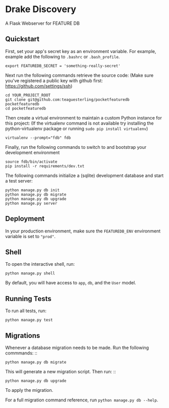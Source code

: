 Drake Discovery
===============================

A Flask Webserver for FEATURE DB


Quickstart
----------

First, set your app's secret key as an environment variable. For example, example add the following to ``.bashrc`` or ``.bash_profile``.

    export FEATUREDB_SECRET = 'something-really-secret'


Next run the following commands retrieve the source code: 
(Make sure you've registered a public key with github first: https://github.com/settings/ssh)

    cd YOUR_PROJECT_ROOT
    git clone git@github.com:teaguesterling/pocketfeaturedb pocketfeaturedb
    cd pocketfeaturedb
    
Then create a virtual environment to maintain a custom Python instance for this project:
(If the virtualenv command is not available try installing the python-virtualenv package 
or running `sudo pip install virtualenv`)  
    
    virtualenv --prompt="fdb" fdb
    
Finally, run the following commands to switch to and bootstrap your development environment
 
    source fdb/bin/activate
    pip install -r requirements/dev.txt
    
The following commands initialize a (sqlite) development database and start a test server:

    python manage.py db init
    python manage.py db migrate
    python manage.py db upgrade
    python manage.py server


Deployment
----------

In your production environment, make sure the ``FEATUREDB_ENV`` environment variable is set to ``"prod"``.


Shell
-----

To open the interactive shell, run:

    python manage.py shell

By default, you will have access to ``app``, ``db``, and the ``User`` model.


Running Tests
-------------

To run all tests, run:

    python manage.py test


Migrations
----------

Whenever a database migration needs to be made. Run the following commmands:
::

    python manage.py db migrate

This will generate a new migration script. Then run:
::

    python manage.py db upgrade

To apply the migration.

For a full migration command reference, run ``python manage.py db --help``.
